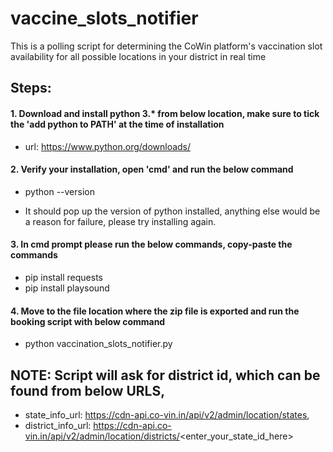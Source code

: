 # vaccine_slots_notifier
This is a polling script for determining the CoWin platform's vaccination slot availability for all possible locations in your district in real time

## Steps:

#### 1. Download and install python 3.* from below location, make sure to tick the 'add python to PATH' at the time of installation
	
* url: https://www.python.org/downloads/


#### 2. Verify your installation, open 'cmd' and run the below command
	
* python --version

* It should pop up the version of python installed, anything else would be a reason for failure, please try installing again.


#### 3. In cmd prompt please run the below commands, copy-paste the commands
	
* pip install requests
* pip install playsound


#### 4. Move to the file location where the zip file is exported and run the booking script with below command

* python vaccination_slots_notifier.py


## NOTE: Script will ask for district id, which can be found from below URLS,

* state_info_url: https://cdn-api.co-vin.in/api/v2/admin/location/states,
* district_info_url: https://cdn-api.co-vin.in/api/v2/admin/location/districts/<enter_your_state_id_here>

